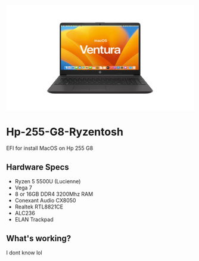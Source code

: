 <img align="center" src="https://github.com/Icesito68/Hp-255-G8-Ryzentosh/blob/main/Hp-255-G8-Picture.png" alt="Hp 255 G8 Ryzentosh">

# Hp-255-G8-Ryzentosh
EFI for install MacOS on Hp 255 G8

## Hardware Specs

- Ryzen 5 5500U (Lucienne)
- Vega 7
- 8 or 16GB DDR4 3200Mhz RAM
- Conexant Audio CX8050
- Realtek RTL8821CE
- ALC236
- ELAN Trackpad

## What's working?

I dont know lol
